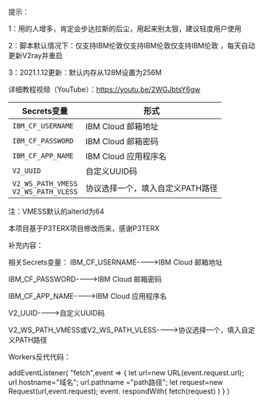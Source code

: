 提示：

1：用的人增多，肯定会步达拉斯的后尘，用起来别太狠，建议轻度用户使用

2：脚本默认情况下：仅支持IBM伦敦仅支持IBM伦敦仅支持IBM伦敦 ，每天自动更新V2ray并重启

3：2021.1.12更新：默认内存从128M设置为256M

详细教程视频（YouTube）：https://youtu.be/2WGJbtsY6gw

   | Secrets变量 | 形式 |
  | --------------------- | ----------- |
  | `IBM_CF_USERNAME`       | IBM Cloud 邮箱地址 |
  | `IBM_CF_PASSWORD` | IBM Cloud 邮箱密码 |
  | `IBM_CF_APP_NAME` | IBM Cloud 应用程序名 |
  | `V2_UUID` | 自定义UUID码 |
  | `V2_WS_PATH_VMESS` </br> `V2_WS_PATH_VLESS` | 协议选择一个，填入自定义PATH路径 |
  
注：VMESS默认的alterId为64

本项目基于P3TERX项目修改而来，感谢P3TERX


补充内容：

相关Secrets变量：
IBM_CF_USERNAME---->IBM Cloud 邮箱地址

IBM_CF_PASSWORD---->IBM Cloud 邮箱密码

IBM_CF_APP_NAME---->IBM Cloud 应用程序名

V2_UUID---->自定义UUID码

V2_WS_PATH_VMESS或V2_WS_PATH_VLESS---->协议选择一个，填入自定义PATH路径
 

Workers反代代码：

addEventListener(
"fetch",event => {
let url=new URL(event.request.url);
url.hostname="域名";
url.pathname ="path路径";
let request=new Request(url,event.request);
event. respondWith(
fetch(request)
)
}
)
